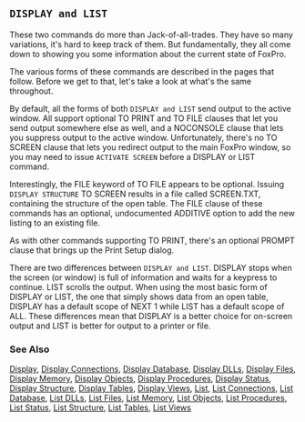 ## `DISPLAY and LIST`

These two commands do more than Jack-of-all-trades. They have so many variations, it's hard to keep track of them. But fundamentally, they all come down to showing you some information about the current state of FoxPro.

The various forms of these commands are described in the pages that follow. Before we get to that, let's take a look at what's the same throughout.

By default, all the forms of both `DISPLAY and LIST` send output to the active window. All support optional TO PRINT and TO FILE clauses that let you send output somewhere else as well, and a NOCONSOLE clause that lets you suppress output to the active window. Unfortunately, there's no TO SCREEN clause that lets you redirect output to the main FoxPro window, so you may need to issue `ACTIVATE SCREEN` before a DISPLAY or LIST command. 

Interestingly, the FILE keyword of TO FILE appears to be optional. Issuing `DISPLAY STRUCTURE` TO SCREEN results in a file called SCREEN.TXT, containing the structure of the open table. The FILE clause of these commands has an optional, undocumented ADDITIVE option to add the new listing to an existing file.

As with other commands supporting TO PRINT, there's an optional PROMPT clause that brings up the Print Setup dialog.

There are two differences between `DISPLAY and LIST`. DISPLAY stops when the screen (or window) is full of information and waits for a keypress to continue. LIST scrolls the output. When using the most basic form of DISPLAY or LIST, the one that simply shows data from an open table, DISPLAY has a default scope of NEXT 1 while LIST has a default scope of ALL. These differences mean that DISPLAY is a better choice for on-screen output and LIST is better for output to a printer or file.

### See Also

[Display](s4g784.md), [Display Connections](s4g428.md), [Display Database](s4g429.md), [Display DLLs](s4g673.md), [Display Files](s4g108.md), [Display Memory](s4g110.md), [Display Objects](s4g430.md), [Display Procedures](s4g431.md), [Display Status](s4g111.md), [Display Structure](s4g714.md), [Display Tables](s4g432.md), [Display Views](s4g433.md), [List](s4g784.md), [List Connections](s4g428.md), [List Database](s4g429.md), [List DLLs](s4g673.md), [List Files](s4g108.md), [List Memory](s4g110.md), [List Objects](s4g430.md), [List Procedures](s4g431.md), [List Status](s4g111.md), [List Structure](s4g714.md), [List Tables](s4g432.md), [List Views](s4g433.md)